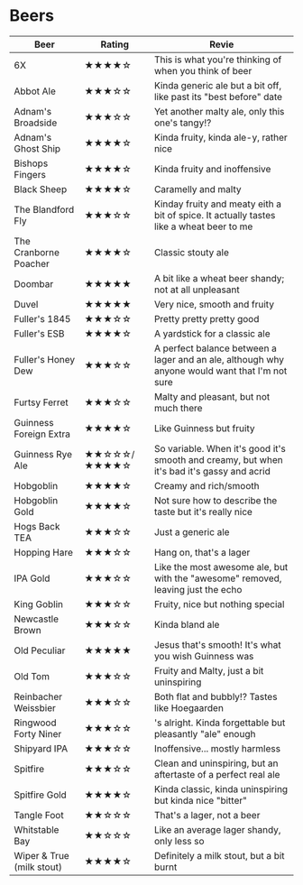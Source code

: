 # Beers

| Beer | Rating | Revie |
| --- | --- | --- |
| 6X                        | ★★★★☆ | This is what you're thinking of when you think of beer |
| Abbot Ale                 | ★★★☆☆ | Kinda generic ale but a bit off, like past its "best before" date |
| Adnam's Broadside         | ★★★☆☆ | Yet another malty ale, only this one's tangy!? |
| Adnam's Ghost Ship        | ★★★★☆ | Kinda fruity, kinda ale-y, rather nice |
| Bishops Fingers           | ★★★★☆ | Kinda fruity and inoffensive |
| Black Sheep               | ★★★★☆ | Caramelly and malty |
| The Blandford Fly         | ★★★☆☆ | Kinday fruity and meaty eith a bit of spice.  It actually tastes like a wheat beer to me |
| The Cranborne Poacher     | ★★★★☆ | Classic stouty ale |
| Doombar                   | ★★★★★ | A bit like a wheat beer shandy; not at all unpleasant |
| Duvel                     | ★★★★★ | Very nice, smooth and fruity |
| Fuller's 1845             | ★★★☆☆ | Pretty pretty pretty good |
| Fuller's ESB              | ★★★★☆ | A yardstick for a classic ale |
| Fuller's Honey  Dew       | ★★★☆☆ | A perfect balance between a lager and an ale, although why anyone would want that I'm not sure |
| Furtsy Ferret             | ★★★☆☆ | Malty and pleasant, but not much there |
| Guinness Foreign Extra    | ★★★★☆ | Like Guinness but fruity |
| Guinness Rye Ale          | ★★☆☆☆/★★★★☆ | So variable.  When it's good it's smooth and creamy, but when it's bad it's gassy and acrid |
| Hobgoblin                 | ★★★★☆ | Creamy and rich/smooth |
| Hobgoblin Gold            | ★★★★☆ | Not sure how to describe the taste but it's really nice |
| Hogs Back TEA             | ★★★☆☆ | Just a generic ale |
| Hopping Hare              | ★★★☆☆ | Hang on, that's a lager |
| IPA Gold                  | ★★★☆☆ | Like the most awesome ale, but with the "awesome" removed, leaving just the echo |
| King Goblin               | ★★★☆☆ | Fruity, nice but nothing special |
| Newcastle Brown           | ★★★☆☆ | Kinda bland ale |
| Old Peculiar              | ★★★★★ | Jesus that's smooth!  It's what you wish Guinness was |
| Old Tom                   | ★★★☆☆ | Fruity and Malty, just a bit uninspiring |
| Reinbacher Weissbier      | ★★★☆☆ | Both flat and bubbly!?  Tastes like Hoegaarden |
| Ringwood Forty Niner      | ★★★☆☆ | 's alright. Kinda forgettable but pleasantly "ale" enough |
| Shipyard IPA              | ★★★☆☆ | Inoffensive... mostly harmless |
| Spitfire                  | ★★★☆☆ | Clean and uninspiring, but an aftertaste of a perfect real ale |
| Spitfire Gold             | ★★★★☆ | Kinda classic, kinda uninspiring but kinda nice "bitter" |
| Tangle Foot               | ★★☆☆☆ | That's a lager, not a beer |
| Whitstable Bay            | ★★☆☆☆ | Like an average lager shandy, only less so |
| Wiper & True (milk stout) | ★★★★☆ | Definitely a milk stout, but a bit burnt |
